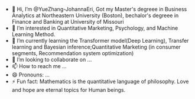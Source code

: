 - 👋 Hi, I’m @YueZhang-JohannaEri, Got my Master's degreee in Business Analytics at Northeastern University (Boston), bechalor's degreee in Finance and Banking at University of Missouri
- 👀 I’m interested in Quantitative Marketing, Psychology, and Machine Learning Method.
- 🌱 I’m currently learning the Transformer model(Deep Learning), Transfer learning and Bayesian inference;Quantitative Marketing (in consumer segments, 
Recommendation system optimization)
- 💞️ I’m looking to collaborate on ...
- 📫 How to reach me ...
- 😄 Pronouns: ...
- ⚡ Fun fact: Mathematics is the quantitative language of philosophy. 
Love and hope are eternal topics for Human beings.
  
<!---
YueZhang-JohannaEri/YueZhang-JohannaEri is a ✨ special ✨ repository because its `README.md` (this file) appears on your GitHub profile.
You can click the Preview link to take a look at your changes.
--->
